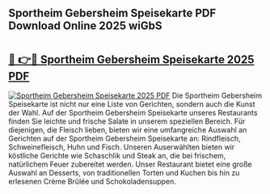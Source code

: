 ## Sportheim Gebersheim Speisekarte PDF Download Online 2025 wiGbS

# <h2><a href="http://gc5lz0y.nevu.top/?p=Sportheim+Gebersheim+Speisekarte">🔗 👉🔴 Sportheim Gebersheim Speisekarte 2025 PDF</a></h2>

[![Sportheim Gebersheim Speisekarte 2025 PDF](https://i.imgur.com/dBaPXMq.png)](http://gc5lz0y.nevu.top/?p=Sportheim+Gebersheim+Speisekarte)
Die Sportheim Gebersheim Speisekarte ist nicht nur eine Liste von Gerichten, sondern auch die Kunst der Wahl. Auf der Sportheim Gebersheim Speisekarte unseres Restaurants finden Sie leichte und frische Salate in unserem speziellen Bereich. Für diejenigen, die Fleisch lieben, bieten wir eine umfangreiche Auswahl an Gerichten auf der Sportheim Gebersheim Speisekarte an: Rindfleisch, Schweinefleisch, Huhn und Fisch. Unseren Auserwählten bieten wir köstliche Gerichte wie Schaschlik und Steak an, die bei frischem, natürlichem Feuer zubereitet werden. Unser Restaurant bietet eine große Auswahl an Desserts, von traditionellen Torten und Kuchen bis hin zu erlesenen Crème Brûlée und Schokoladensuppen.
